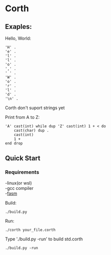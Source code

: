 # Corth
## Exaples:

Hello, World:
```corth
'H' .
'e' .
'l' .
'l' .
'o' .
',' .
' ' .
'W' .
'o' .
'r' .
'l' .
'd' .
'\n' .
```
Corth don't suport strings yet


Print from A to Z:
```corth
'A' cast(int) while dup 'Z' cast(int) 1 + < do
    cast(char) dup .
    cast(int)
    1 +
end drop
```

## Quick Start

### Requirements
-linux(or wsl)<br>
-gcc compiler<br>
-[fasm](https://flatassembler.net/)

Build:
```console
./build.py
```

Run:
```console
./corth your_file.corth
```

Type './build.py -run' to build std.corth
```consonle
./build.py -run
```
